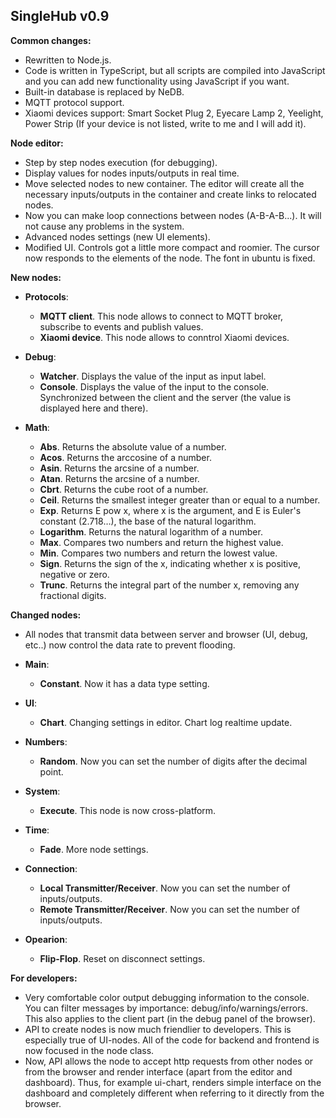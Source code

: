 SingleHub v0.9
---------------------

**Common changes:**

- Rewritten to Node.js.
- Code is written in TypeScript, but all scripts are compiled into JavaScript and you can add new functionality using JavaScript if you want.
- Built-in database is replaced by NeDB.
- MQTT protocol support.
- Xiaomi devices support: Smart Socket Plug 2, Eyecare Lamp 2, Yeelight, Power Strip (If your device is not listed, write to me and I will add it).



**Node editor:**

- Step by step nodes execution (for debugging).
- Display values ​​for nodes inputs/outputs in real time.
- Move selected nodes to new container. The editor will create all the necessary inputs/outputs in the container and create links to relocated nodes. 
- Now you can make loop connections between nodes (A-B-A-B...). It will not cause any problems in the system.
- Advanced nodes settings (new UI elements).
- Modified UI. Controls got a little more compact and roomier. 
  The cursor now responds to the elements of the node. The font in ubuntu is fixed.
 
 
 
**New nodes:**

- **Protocols**:
  - **MQTT client**. This node allows to connect to MQTT broker, subscribe to events and publish values.
  - **Xiaomi device**. This node allows to conntrol Xiaomi devices.


- **Debug**:
  - **Watcher**. Displays the value of the input as input label.
  - **Console**. Displays the value of the input to the console. 
  Synchronized between the client and the server (the value is displayed here and there).

- **Math**:
  - **Abs**. Returns the absolute value of a number. 
  - **Acos**. Returns the arccosine of a number. 
  - **Asin**. Returns the arcsine of a number. 
  - **Atan**. Returns the arcsine of a number. 
  - **Cbrt**. Returns the cube root of a number. 
  - **Ceil**. Returns the smallest integer greater than or equal to a number. 
  - **Exp**. Returns E pow x, where x is the argument, and E is Euler's constant (2.718…), the base of the natural logarithm.
  - **Logarithm**. Returns the natural logarithm of a number.
  - **Max**. Compares two numbers and return the highest value. 
  - **Min**. Compares two numbers and return the lowest value.   
  - **Sign**. Returns the sign of the x, indicating whether x is positive, negative or zero.   
  - **Trunc**. Returns the integral part of the number x, removing any fractional digits.   
  

**Changed nodes:**

- All nodes that transmit data between server and browser
  (UI, debug, etc..) now control the data rate to prevent flooding.
    
- **Main**:
  - **Constant**. Now it has a data type setting.
  
- **UI**:
  - **Chart**. Changing settings in editor. Chart log realtime update.
   
- **Numbers**:
  - **Random**. Now you can set the number of digits after the decimal point.

- **System**:
  - **Execute**. This node is now cross-platform.

- **Time**:
  - **Fade**. More node settings.

- **Connection**:
  - **Local Transmitter/Receiver**. Now you can set the number of inputs/outputs.
  - **Remote Transmitter/Receiver**. Now you can set the number of inputs/outputs.
  
- **Opearion**:
  - **Flip-Flop**. Reset on disconnect settings.
  
**For developers:**
- Very comfortable color output debugging information to the console. 
  You can filter messages by importance: debug/info/warnings/errors.
  This also applies to the client part (in the debug panel of the browser).
- API to create nodes is now much friendlier to developers. 
  This is especially true of UI-nodes. 
  All of the code for backend and frontend is now focused in the node class. 
- Now, API allows the node to accept http requests from other nodes 
  or from the browser and render interface (apart from the editor and dashboard).
  Thus, for example ui-chart, renders simple interface on the dashboard 
  and completely different when referring to it directly from the browser.
  
